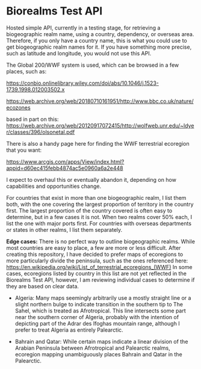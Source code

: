 # Biorealms Test API

Hosted simple API, currently in a testing stage, for retrieving a biogeographic realm name, using a country, dependency, or overseas area. Therefore, if you only have a country name, this is what you could use to get biogeographic realm names for it. If you have something more precise, such as latitude and longitude, you would not use this API.

The Global 200/WWF system is used, which can be browsed in a few places, such as:

https://conbio.onlinelibrary.wiley.com/doi/abs/10.1046/j.1523-1739.1998.012003502.x

https://web.archive.org/web/20180710161951/http://www.bbc.co.uk/nature/ecozones


based in part on this: https://web.archive.org/web/20120917072415/http://wolfweb.unr.edu/~ldyer/classes/396/olsonetal.pdf


There is also a handy page here for finding the WWF terrestrial ecoregion that you want: 

https://www.arcgis.com/apps/View/index.html?appid=d60ec415febb4874ac5e0960a6a2e448

I expect to overhaul this or eventually abandon it, depending on how capabilities and opportunities change.

For countries that exist in more than one biogeographic realm, I list them both, with the one covering the largest proportion of territory in the country first. The largest proportion of the country covered is often easy to determine, but in a few cases it is not. When two realms cover 50% each, I list the one with major ports first. For countries with overseas departments or states in other realms, I list them separately.

**Edge cases:**
There is no perfect way to outline biogeographic realms. While most countries are easy to place, a few are more or less difficult. After creating this repository, I have decided to prefer maps of ecoregions to more particularly divide the peninsula, such as the ones referenced here: https://en.wikipedia.org/wiki/List_of_terrestrial_ecoregions_(WWF) In some cases, ecoregions listed by country in this list are not yet reflected in the Biorealms Test API, however, I am reviewing individual cases to determine if they are based on clear data.

- Algeria: Many maps seemingly arbitrarily use a mostly straight line or a slight northern bulge to indicate transition in the southern tip to The Sahel, which is treated as Afrotropical. This line intersects some part near the southern corner of Algeria, probably with the intention of depicting part of the Adrar des Ifoghas mountain range, although I prefer to treat Algeria as entirely Palearctic.

- Bahrain and Qatar: While certain maps indicate a linear division of the Arabian Peninsula between Afrotropical and Palearctic realms, ecoregion mapping unambiguously places Bahrain and Qatar in the Palearctic. 
